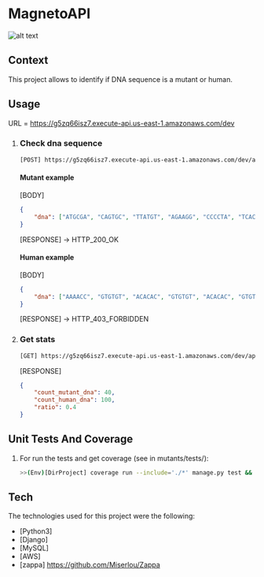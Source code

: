 # MagnetoAPI
![alt text](https://www.geekmi.news/__export/1617555272341/sites/debate/img/2021/04/04/magneto1.jpg_374738812.jpg)

## Context
This project allows to identify if DNA sequence is a mutant or human.

## Usage
URL = https://g5zq66isz7.execute-api.us-east-1.amazonaws.com/dev

1. ### Check dna sequence 
    ```sh
    [POST] https://g5zq66isz7.execute-api.us-east-1.amazonaws.com/dev/api/v1/mutant
    ```
    
    #### Mutant example
    [BODY] 
    ```json
    {
        "dna": ["ATGCGA", "CAGTGC", "TTATGT", "AGAAGG", "CCCCTA", "TCACTG"]
    }
    ```
   [RESPONSE] -> HTTP_200_OK
    
    #### Human example
    [BODY] 
    ```json
    {
        "dna": ["AAAACC", "GTGTGT", "ACACAC", "GTGTGT", "ACACAC", "GTGTGT"]
    }
    ```
   [RESPONSE] -> HTTP_403_FORBIDDEN
   
2. ### Get stats
    ```sh
    [GET] https://g5zq66isz7.execute-api.us-east-1.amazonaws.com/dev/api/v1/stats
    ```

    [RESPONSE] 
    ```json
    {
        "count_mutant_dna": 40,
        "count_human_dna": 100,
        "ratio": 0.4
    }
    ```

## Unit Tests And Coverage

1. For run the tests and get coverage (see in mutants/tests/):
    ```sh
    >>(Env)[DirProject] coverage run --include='./*' manage.py test && coverage report
    ```

## Tech
The technologies used for this project were the following:
* [Python3]
* [Django]
* [MySQL]
* [AWS]
* [zappa] https://github.com/Miserlou/Zappa
